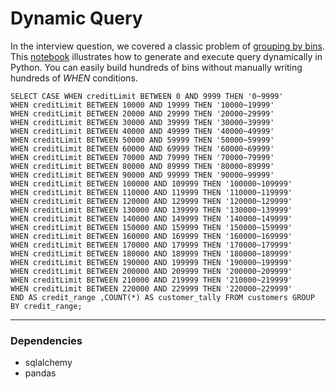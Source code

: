 # Dynamic Query

In the interview question, we covered a classic problem of [grouping by bins](https://github.com/shawlu95/Beyond-LeetCode-SQL/tree/master/Interview/08_Group_by_Bins). This [notebook](dynamic.ipynb) illustrates how to generate and execute query dynamically in Python. You can easily build hundreds of bins without manually writing hundreds of *WHEN* conditions.

```
SELECT CASE WHEN creditLimit BETWEEN 0 AND 9999 THEN '0~9999' 
WHEN creditLimit BETWEEN 10000 AND 19999 THEN '10000~19999' 
WHEN creditLimit BETWEEN 20000 AND 29999 THEN '20000~29999' 
WHEN creditLimit BETWEEN 30000 AND 39999 THEN '30000~39999' 
WHEN creditLimit BETWEEN 40000 AND 49999 THEN '40000~49999' 
WHEN creditLimit BETWEEN 50000 AND 59999 THEN '50000~59999' 
WHEN creditLimit BETWEEN 60000 AND 69999 THEN '60000~69999' 
WHEN creditLimit BETWEEN 70000 AND 79999 THEN '70000~79999' 
WHEN creditLimit BETWEEN 80000 AND 89999 THEN '80000~89999' 
WHEN creditLimit BETWEEN 90000 AND 99999 THEN '90000~99999' 
WHEN creditLimit BETWEEN 100000 AND 109999 THEN '100000~109999' 
WHEN creditLimit BETWEEN 110000 AND 119999 THEN '110000~119999' 
WHEN creditLimit BETWEEN 120000 AND 129999 THEN '120000~129999' 
WHEN creditLimit BETWEEN 130000 AND 139999 THEN '130000~139999' 
WHEN creditLimit BETWEEN 140000 AND 149999 THEN '140000~149999' 
WHEN creditLimit BETWEEN 150000 AND 159999 THEN '150000~159999' 
WHEN creditLimit BETWEEN 160000 AND 169999 THEN '160000~169999' 
WHEN creditLimit BETWEEN 170000 AND 179999 THEN '170000~179999' 
WHEN creditLimit BETWEEN 180000 AND 189999 THEN '180000~189999' 
WHEN creditLimit BETWEEN 190000 AND 199999 THEN '190000~199999' 
WHEN creditLimit BETWEEN 200000 AND 209999 THEN '200000~209999' 
WHEN creditLimit BETWEEN 210000 AND 219999 THEN '210000~219999' 
WHEN creditLimit BETWEEN 220000 AND 229999 THEN '220000~229999' 
END AS credit_range ,COUNT(*) AS customer_tally FROM customers GROUP BY credit_range;
```

---
### Dependencies
* sqlalchemy
* pandas
